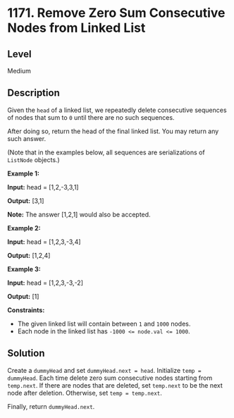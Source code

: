 # 1171. Remove Zero Sum Consecutive Nodes from Linked List
## Level
Medium

## Description
Given the `head` of a linked list, we repeatedly delete consecutive sequences of nodes that sum to `0` until there are no such sequences.

After doing so, return the head of the final linked list.  You may return any such answer.

(Note that in the examples below, all sequences are serializations of `ListNode` objects.)

**Example 1:**

**Input:** head = [1,2,-3,3,1]

**Output:** [3,1]

**Note:** The answer [1,2,1] would also be accepted.

**Example 2:**

**Input:** head = [1,2,3,-3,4]

**Output:** [1,2,4]

**Example 3:**

**Input:** head = [1,2,3,-3,-2]

**Output:** [1]

**Constraints:**

* The given linked list will contain between `1` and `1000` nodes.
* Each node in the linked list has `-1000 <= node.val <= 1000`.

## Solution
Create a `dummyHead` and set `dummyHead.next = head`. Initialize `temp = dummyHead`. Each time delete zero sum consecutive nodes starting from `temp.next`. If there are nodes that are deleted, set `temp.next` to be the next node after deletion. Otherwise, set `temp = temp.next`.

Finally, return `dummyHead.next`.
